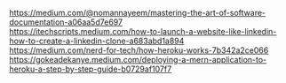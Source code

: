 https://medium.com/@nomannayeem/mastering-the-art-of-software-documentation-a06aa5d7e697 \
https://itechscripts.medium.com/how-to-launch-a-website-like-linkedin-how-to-create-a-linkedin-clone-a683abd1a894 \
https://medium.com/nerd-for-tech/how-heroku-works-7b342a2ce066 \
https://gokeadekanye.medium.com/deploying-a-mern-application-to-heroku-a-step-by-step-guide-b0729af107f7
